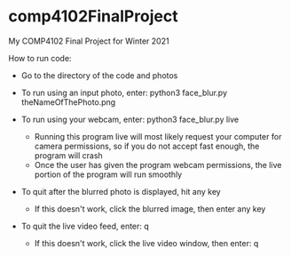 # comp4102FinalProject
My COMP4102 Final Project for Winter 2021

How to run code:
- Go to the directory of the code and photos
- To run using an input photo, enter: python3 face_blur.py theNameOfThePhoto.png
- To run using your webcam, enter: python3 face_blur.py live
  * Running this program live will most likely request your computer for camera permissions, so if you do not accept fast enough, the program will crash
  * Once the user has given the program webcam permissions, the live portion of the program will run smoothly

- To quit after the blurred photo is displayed, hit any key
  * If this doesn't work, click the blurred image, then enter any key

- To quit the live video feed, enter: q
  * If this doesn't work, click the live video window, then enter: q
